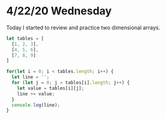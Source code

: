 # 4/22/20 Wednesday 

Today I started to review and practice two dimensional arrays. 

```js
let tables = [
  [1, 2, 3], 
  [4, 5, 6], 
  [7, 8, 9]
]

for(let i = 0; i < tables.length; i++) {
  let line = '';
  for (let j = 0; j < tables[i].length; j++) {
    let value = tables[i][j];
    line += value;
  }
  console.log(line);
}
```